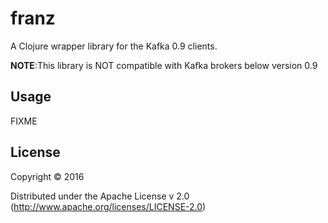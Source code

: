 # franz

A Clojure wrapper library for the Kafka 0.9 clients.  

**NOTE**:This library is NOT compatible with Kafka brokers below version 0.9

## Usage

FIXME

## License

Copyright © 2016 

Distributed under the Apache License v 2.0 (http://www.apache.org/licenses/LICENSE-2.0)  
